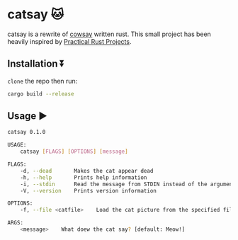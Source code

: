 # catsay :cat:

catsay is a rewrite of [cowsay](https://en.wikipedia.org/wiki/Cowsay) written rust. This small project has been heavily inspired by [Practical Rust Projects](https://www.apress.com/gp/book/9781484255988).

## Installation :arrow_double_down:
`clone` the repo then run:
```bash
cargo build --release
```
## Usage :arrow_forward:
```bash
catsay 0.1.0

USAGE:
    catsay [FLAGS] [OPTIONS] [message]

FLAGS:
    -d, --dead       Makes the cat appear dead
    -h, --help       Prints help information
    -i, --stdin      Read the message from STDIN instead of the argument
    -V, --version    Prints version information

OPTIONS:
    -f, --file <catfile>    Load the cat picture from the specified file

ARGS:
    <message>    What doew the cat say? [default: Meow!]
```
